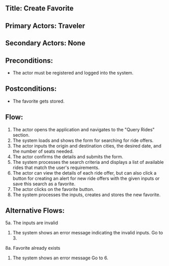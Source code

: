 ## Title: Create Favorite

## Primary Actors: Traveler
## Secondary Actors: None

## Preconditions:
- The actor must be registered and logged into the system.

## Postconditions:
- The favorite gets stored.

## Flow:
1. The actor opens the application and navigates to the "Query Rides" section.
2. The system loads and shows the form for searching for ride offers.
3. The actor inputs the origin and destination cities, the desired date, and the number of seats needed.
4. The actor confirms the details and submits the form.
5. The system processes the search criteria and displays a list of available rides that match the user's requirements.
6. The actor can view the details of each ride offer, but can also click a button for creating an alert for new ride offers with the given inputs or save this search as a favorite.
7. The actor clicks on the favorite button.
8. The system processes the inputs, creates and stores the new favorite.

## Alternative Flows:
5a. The inputs are invalid
1.  The system shows an error message indicating the invalid inputs. Go to 3.

8a. Favorite already exists
1. The system shows an error message
   Go to 6.
